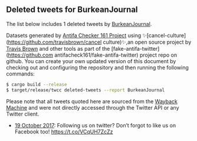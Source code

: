 ## Deleted tweets for BurkeanJournal

The list below includes 1 deleted tweets by
[BurkeanJournal](https://twitter.com/BurkeanJournal).


Datasets generated by [Antifa Checker 161 Project](https://twitter.com/antifacheck161) using ✨[cancel-culture](https://github.com/travisbrown/cancel culture)✨,an open source project by [Travis Brown](https://twitter.com/travisbrown) and other tools as part of the [fake-antifa-twitter](https://github.com antifacheck161/fake-antifa-twitter) project repo on github.
You can create your own updated version of this document by checking out and configuring the
repository and then running the following commands:

```bash
$ cargo build --release
$ target/release/twcc deleted-tweets --report BurkeanJournal
```

Please note that all tweets quoted here are sourced from the
[Wayback Machine](https://web.archive.org) and were not directly accessed through the Twitter API or
any Twitter client.

* [19 October 2017](https://web.archive.org/web/20171019210027/https://twitter.com/BurkeanJournal/status/921118873486856193): Following us on twitter? Don’t forgot to like us on Facebook too! https://t.co/VCqUH7ZcZz <!--921118873486856193-->
